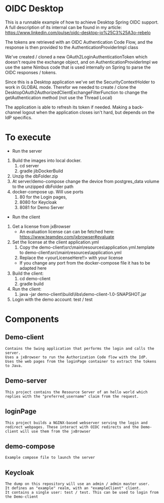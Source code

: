 # OIDC Desktop

This is a runnable example of how to achieve Desktop Spring OIDC support. 
A full description of its internal can be found in my article: https://www.linkedin.com/pulse/oidc-desktop-jo%25C3%25A3o-rebelo

The tokens are retrieved with an OIDC Authentication Code Flow, and the response is then provided to the AuthenticationProviderImpl class

We've created / cloned a new OAuth2LoginAuthenticationToken which doesn't require the exchange object, and on AuthenticationProviderImpl we use the same Nimbus code that is used internally on Spring to parse the OIDC responses / tokens.

Since this is a Desktop application we've set the SecurityContextHolder to work in GLOBAL mode.
Therefor we needed to create / clone the DesktopOAuth2AuthorizedClientExchangeFilterFunction to change the getAuthentication method (not use the Thread Local)

The application is able to refresh its token if needed.
Making a back-channel logout when the application closes isn't hard, but depends on the IdP specifics.

# To execute

* Run the server

1. Build the images into local docker.
   1. cd server
   2. gradle jibDockerBuild
2. Unzip the dbFolder.zip
3. At server/demo-compose change the device from postgres_data volume to the unzipped dbFolder path
4. docker-compose up. Will use ports
   1. 80 for the Login pages, 
   2. 8080 for Keycloak
   3. 8081 for Demo Server

* Run the client

1. Get a license from jxBrowser
   * An evaluation license can can be fetched here: https://www.teamdev.com/jxbrowser#evaluate
2. Set the license at the client application.yml
   1. Copy the demo-client\src\main\resources\application.yml.template to demo-client\src\main\resources\application.yml
   2. Replace the <yourLicenseHere!!> with your license
   * If you change any port from the docker-compose file it has to be adapted here 
3. Build the client: 
   1. cd demo-client
   2. gradle build
3. Run the client:
   1. java -jar demo-client\build\libs\demo-client-1.0-SNAPSHOT.jar
4. Login with the demo account: test / test   

# Components

## Demo-client 
	Contains the Swing application that performs the login and calls the server.
	Uses a jxBrowser to run the Authorization Code flow with the IdP.
	Uses the web pages from the loginPage container to extract the tokens to Java.

## Demo-server
	This project contains the Resource Server of an hello world which replies with the "preferred_username" claim from the request.
	
## loginPage
	This project builds a NGINX-based webserver serving the login and redirect webpages. These interact with OIDC redirects and the Demo-client will use them from the jxBrowser
	
## demo-compose
	Example compose file to launch the server
	
## Keycloak
	The dump on this repository will use an admin / admin master user.
	It defines an "example" realm, with an "exampleClient" client.
	It contains a single user: test / test. This can be used to login from the Demo-client